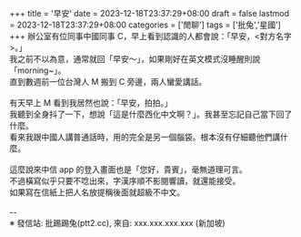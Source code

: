 +++
title = '早安'
date = 2023-12-18T23:37:29+08:00
draft = false
lastmod = 2023-12-18T23:37:29+08:00
categories = ['閒聊']
tags = ['批兔','星國']
+++
辦公室有位同事中國同事 C，早上看到認識的人都會說：「早安，<對方名字>。」<br>
我之前不以為意，通常就回「早安～」，如果剛好在英文模式沒睡醒則說「morning~」。<br>
直到數週前一位台灣人 M 搬到 C 旁邊，兩人蠻愛講話。<br>
<br>
有天早上 M 看到我居然也說：「早安，拍拍。」<br>
我聽到全身抖了一下，想說「這是什麼西化中文啊？」。我甚至忘記自己當下回了什麼。<br>
看來我跟中國人講普通話時，用的完全是另一個腦袋。根本沒有仔細聽他們講什麼。<br>
<br>
這麼說來中信 app 的登入畫面也是「您好，貴賓」，毫無道理可言。<br>
不過橫寫似乎只要不唸出來，字漢序順不影閱響讀，就還能接受。<br>
如果寫在信紙上把人名放提稱後面就超級不中文。<br>
<br>
--<br>
※ 發信站: 批踢踢兔(ptt2.cc), 來自: xxx.xxx.xxx.xxx (新加坡)<br>
